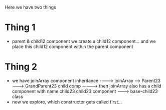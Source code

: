 Here we have two things

# Thing 1
- parent & child12 component
    we create a child12 component... and we place this child12 component within the parent component

# Thing 2
- we have joinArray component 
    inheritance ----> joinArray --> Parent23 ---> GrandParent23
    child comp -----> then joinArray also has a child component with name child23
    child23 component ---> base-child23 class
- now we explore, which constructor gets called first...